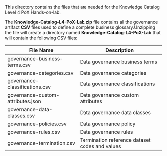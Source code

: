 This directory contains the files that are needed for the Knowledge Catalog Level 4 PoX Hands-on-lab.

The **Knowledge-Catalog-L4-PoX-Lab.zip** file contains all the governance artifact **CSV** files used to define a complete business glossary.Unzipping the file will create a directory named **Knowledge-Catalog-L4-PoX-Lab** that will contain the following CSV files:

|File Name                            |Description                                      |
|-------------------------------------|-------------------------------------------------|
|governance-business-terms.csv        |Data governance business terms                   |
|governance-categories.csv            |Data governance categories                       |
|governance-classifications.csv       |Data governance classifications                  |
|governance-custom-attributes.json    |Data governance custom attributes                |
|governance-data-classes.csv          |Data governance data classes                     |
|governance-policies.csv              |Data governance policy                           |
|governance-rules.csv                 |Data governance rules                            |
|governance-termination.csv           |Termination reference dataset codes and values   |

